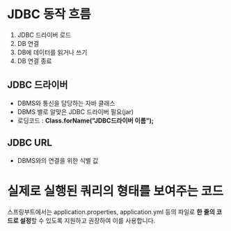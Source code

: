 # JDBC 동작 흐름

1. JDBC 드라이버 로드
2. DB 연결
3. DB에 데이터를 읽거나 쓰기
4. DB 연결 종료

## JDBC 드라이버

- DBMS와 통신을 담당하는 자바 클래스
- DBMS 별로 알맞은 JDBC 드라이버 필요(jar)
- 로딩코드 : **Class.forName("JDBC드라이버 이름");**

## JDBC URL

- DBMS와의 연결을 위한 식별 값

# 실제로 실행된 쿼리의 형태를 보여주는 코드

스프링부트에서는 application.properties, application.yml 등의 파일로 **한 줄의 코드로 설정**할 수 있도록 지원하고 권장하여 이를 사용합니다.
